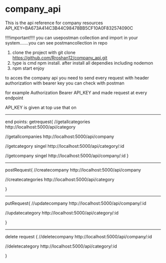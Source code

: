 # company_api
This is the api reference for company resources
API_KEY=BA673A414C3B44C98478BB5CF10A0F832574090C

!!!!important!!!!
you can usepostman collection and import in your system.......you can see postmancollection in repo

1. clone the project with git clone https://github.com/Rroshan12/company_api.git
2. type is cmd npm install. after install all dependies including nodemon
3. npm start enjoy

to acces the company api 
you need to send every request with header authorization with bearer key 
you can check with postman

for example
Authorization  Bearer API_KEY  and made request at every endpoint 

API_KEY is given at top use that on

************************************************************************************
end points:
getrequest{
//getallcategories
http://localhost:5000/api/category

//getallcompanies
http://localhost:5000/api/company

//getcategory singel
http://localhost:5000/api/category/:id

//getcompany singel
http://localhost:5000/api/company/:id
}

**************************************************************************************
postRequest{
//createcompany
http://localhost:5000/api/company

//createcategories
http://localhost:5000/api/category


}
**************************************************************************************

putRequest{
//updatecompany
http://localhost:5000/api/company/:id

//updatecategory
http://localhost:5000/api/category/:id


}

*********************************************************************
delete request
{
//deletecompany
http://localhost:5000/api/company/:id

//deletecategory
http://localhost:5000/api/category/:id


}

